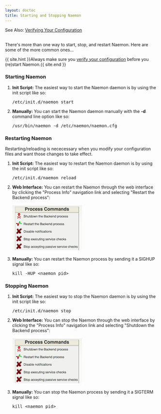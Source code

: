 ```yaml
---
layout: doctoc
title: Starting and Stopping Naemon
---
```


<span class="glyphicon glyphicon-arrow-right"></span> See Also: <a href="verifyconfig.html">Verifying Your Configuration</a>
<br><br>

There's more than one way to start, stop, and restart Naemon.
Here are some of the more common ones...


{{ site.hint }}Always make sure you <a href="verifyconfig.html">verify your configuration</a> before you (re)start Naemon.{{ site.end }}



### Starting Naemon

1. <b>Init Script:</b>
   The easiest way to start the Naemon daemon is by using the init script like so:
   <pre>/etc/init.d/naemon start</pre>
2. <b>Manually:</b>
   You can start the Naemon daemon manually with the <b>-d</b> command line option like so:
   <pre>/usr/bin/naemon -d /etc/naemon/naemon.cfg</pre>



### Restarting Naemon

Restarting/reloading is nececessary when you modify your configuration files and want those changes to take effect.

1. <b>Init Script:</b>
   The easiest way to restart the Naemon daemon is by using the init script like so:
   <pre>/etc/init.d/naemon reload</pre>
2. <b>Web Interface:</b>
   You can restart the Naemon through the web interface by clicking the
   "Process Info" navigation link and selecting "Restart the Backend process":<br><br>
   <img src="/images/stoprestart.png" border="0" alt="Restart the Backend process"><br><br>
3. <b>Manually:</b>
   You can restart the Naemon process by sending it a SIGHUP signal like so:
   <pre>kill -HUP &lt;naemon_pid&gt;</pre>



### Stopping Naemon

1. <b>Init Script:</b>
   The easiest way to stop the Naemon daemon is by using the init script like so:
   <pre>/etc/init.d/naemon stop</pre>
2. <b>Web Interface:</b>
   You can stop the Naemon through the web interface by clicking the "Process Info" navigation
   link and selecting "Shutdown the Backend process":<br><br>
   <img src="/images/stoprestart.png" border="0" alt="Shutdown the Backend process"><br><br>
3. <b>Manually:</b>
   You can stop the Naemon process by sending it a SIGTERM signal like so:
   <pre>kill &lt;naemon_pid&gt;</pre>
